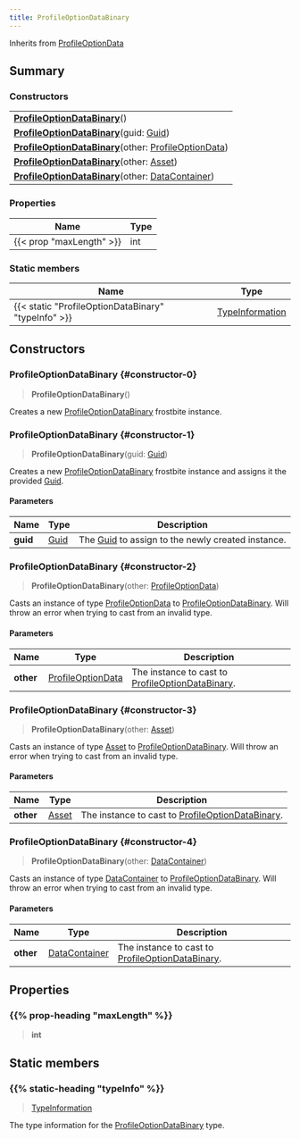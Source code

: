```yaml
---
title: ProfileOptionDataBinary
---
```


Inherits from 
[ProfileOptionData](/vext/ref/fb/profileoptiondata)

## Summary
### Constructors
| |
| ----------- |
| **[ProfileOptionDataBinary](#constructor-0)**() |
| **[ProfileOptionDataBinary](#constructor-1)**(guid: [Guid](/vext/ref/shared/class/guid)) |
| **[ProfileOptionDataBinary](#constructor-2)**(other: [ProfileOptionData](/vext/ref/fb/profileoptiondata)) |
| **[ProfileOptionDataBinary](#constructor-3)**(other: [Asset](/vext/ref/fb/asset)) |
| **[ProfileOptionDataBinary](#constructor-4)**(other: [DataContainer](/vext/ref/shared/class/datacontainer)) |

### Properties
| Name | Type |
| ---- | ---- |
| {{< prop "maxLength" >}} | int |

### Static members
| Name | Type |
| ---- | ---- |
| {{< static "ProfileOptionDataBinary" "typeInfo" >}} | [TypeInformation](/vext/ref/shared/class/typeinformation) |

## Constructors
### ProfileOptionDataBinary {#constructor-0}
> **ProfileOptionDataBinary**()

Creates a new [ProfileOptionDataBinary](/vext/ref/fb/profileoptiondatabinary) frostbite instance.

### ProfileOptionDataBinary {#constructor-1}
> **ProfileOptionDataBinary**(guid: [Guid](/vext/ref/shared/class/guid))

Creates a new [ProfileOptionDataBinary](/vext/ref/fb/profileoptiondatabinary) frostbite instance and assigns it the provided [Guid](/vext/ref/shared/class/guid).

#### Parameters
| Name | Type | Description |
| ---- | ---- | ----------- |
| **guid** | [Guid](/vext/ref/shared/class/guid) | The [Guid](/vext/ref/shared/class/guid) to assign to the newly created instance. |

### ProfileOptionDataBinary {#constructor-2}
> **ProfileOptionDataBinary**(other: [ProfileOptionData](/vext/ref/fb/profileoptiondata))

Casts an instance of type [ProfileOptionData](/vext/ref/fb/profileoptiondata) to [ProfileOptionDataBinary](/vext/ref/fb/profileoptiondatabinary). Will throw an error when trying to cast from an invalid type.

#### Parameters
| Name | Type | Description |
| ---- | ---- | ----------- |
| **other** | [ProfileOptionData](/vext/ref/fb/profileoptiondata) | The instance to cast to [ProfileOptionDataBinary](/vext/ref/fb/profileoptiondatabinary). |

### ProfileOptionDataBinary {#constructor-3}
> **ProfileOptionDataBinary**(other: [Asset](/vext/ref/fb/asset))

Casts an instance of type [Asset](/vext/ref/fb/asset) to [ProfileOptionDataBinary](/vext/ref/fb/profileoptiondatabinary). Will throw an error when trying to cast from an invalid type.

#### Parameters
| Name | Type | Description |
| ---- | ---- | ----------- |
| **other** | [Asset](/vext/ref/fb/asset) | The instance to cast to [ProfileOptionDataBinary](/vext/ref/fb/profileoptiondatabinary). |

### ProfileOptionDataBinary {#constructor-4}
> **ProfileOptionDataBinary**(other: [DataContainer](/vext/ref/shared/class/datacontainer))

Casts an instance of type [DataContainer](/vext/ref/shared/class/datacontainer) to [ProfileOptionDataBinary](/vext/ref/fb/profileoptiondatabinary). Will throw an error when trying to cast from an invalid type.

#### Parameters
| Name | Type | Description |
| ---- | ---- | ----------- |
| **other** | [DataContainer](/vext/ref/shared/class/datacontainer) | The instance to cast to [ProfileOptionDataBinary](/vext/ref/fb/profileoptiondatabinary). |

## Properties
### {{% prop-heading "maxLength" %}}
> **int**

## Static members
### {{% static-heading "typeInfo" %}}
> [TypeInformation](/vext/ref/shared/class/typeinformation)

The type information for the [ProfileOptionDataBinary](/vext/ref/fb/profileoptiondatabinary) type.


